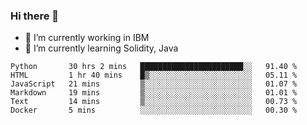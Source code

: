 ### Hi there 👋

<!--
**mathcodeman/mathcodeman** is a ✨ _special_ ✨ repository because its `README.md` (this file) appears on your GitHub profile.

Here are some ideas to get you started:

- 🔭 I’m currently working on ...
- 🌱 I’m currently learning ...
- 👯 I’m looking to collaborate on ...
- 🤔 I’m looking for help with ...
- 💬 Ask me about ...
- 📫 How to reach me: ...
- 😄 Pronouns: ...
- ⚡ Fun fact: ...
-->

- 🔭 I’m currently working in IBM
- 🌱 I’m currently learning Solidity, Java

<!--START_SECTION:waka-->

```text
Python       30 hrs 2 mins   ███████████████████████░░   91.40 %
HTML         1 hr 40 mins    █▒░░░░░░░░░░░░░░░░░░░░░░░   05.11 %
JavaScript   21 mins         ▒░░░░░░░░░░░░░░░░░░░░░░░░   01.07 %
Markdown     19 mins         ▒░░░░░░░░░░░░░░░░░░░░░░░░   01.01 %
Text         14 mins         ▒░░░░░░░░░░░░░░░░░░░░░░░░   00.73 %
Docker       5 mins          ░░░░░░░░░░░░░░░░░░░░░░░░░   00.30 %
```

<!--END_SECTION:waka-->

